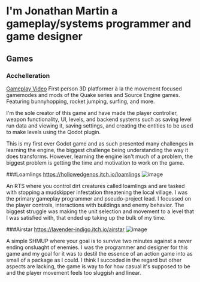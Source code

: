 # I'm Jonathan Martin a gameplay/systems programmer and game designer

## Games

### Acchelleration
[Gameplay Video](https://youtu.be/NpzcIgPVUm4)
First person 3D platformer à la the movement focused gamemodes and mods of the Quake series and Source Engine games. Featuring bunnyhopping, rocket jumping, surfing, and more. 

I'm the sole creator of this game and have made the player controller, weapon functionality, UI, levels, and backend systems such as saving level run data and viewing it, saving settings, and creating the entities to be used to make levels using the Qodot plugin.

This is my first ever Godot game and as such presented many challenges in learning the engine, the biggest challenge being understanding the way it does transforms. However, learning the engine isn't much of a problem, the biggest problem is getting the time and motivation to work on the game.




###Loamlings
https://hollowedgenos.itch.io/loamlings 
![image](https://github.com/user-attachments/assets/018191b0-98a0-4129-bf4e-f398bcac2a40)

An RTS where you control dirt creatures called loamlings and are tasked with stopping a mudskipper infestation threatening the local village.
I was the primary gameplay programmer and pseudo-project lead. I focussed on the player controls, interactions with buildings and enemy behavior.
The biggest struggle was making the unit selection and movement to a level that I was satisfied with, that ended up taking up the bulk of my time.



###Airstar
https://lavender-indigo.itch.io/airstar
![image](https://github.com/user-attachments/assets/76483d00-f922-48cb-9ab7-0885bd0f0a01)

A simple SHMUP where your goal is to survive two minutes against a never ending onsluaght of enemies.
I was the programmer and designer for this game and my goal for it was to destil the essence of an action game into as small of a package as I could.
I think I succeded in the regard but other aspects are lacking, the game is way to for how casual it's supposed to be and the player movement feels too sluggish and linear.


